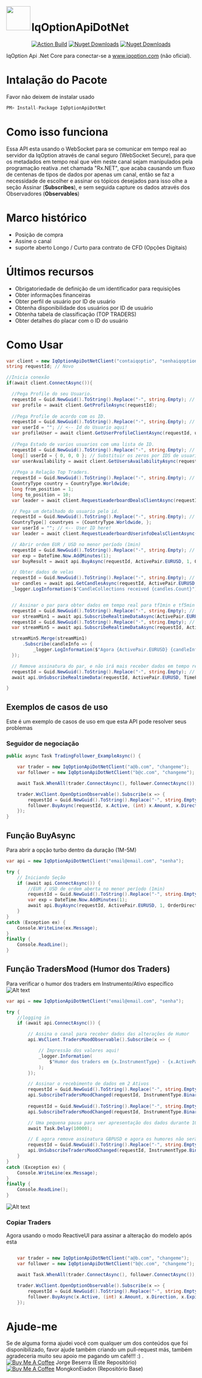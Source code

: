 <img src="https://github.com/JorgeBeserra/IqOptionApiDotNet/blob/master/img/logoapi.png" width="64" align="left" />

# IqOptionApiDotNet

<p align="center">
<a href="https://github.com/JorgeBeserra/IqOptionApiDotNet/actions"><img src="https://github.com/JorgeBeserra/IqOptionApiDotNet/workflows/.NET%20Core/badge.svg" alt="Action Build"></a>
<a href="https://www.nuget.org/packages/IqOptionApiDotNet/"><img src="https://buildstats.info/nuget/iqoptionapidotnet?includePreReleases=true" alt="Nuget Downloads"></a>
<a href="https://gitter.im/IqOptionApiDotNet/Developers"><img src="https://badges.gitter.im/IqOptionApiDotNet/Developers.svg" alt="Nuget Downloads"></a>
</p>

IqOption Api .Net Core para conectar-se a www.iqoption.com (não oficial).

# Intalação do Pacote
Favor não deixem de instalar usado 

```javascript
PM> Install-Package IqOptionApiDotNet

```

# Como isso funciona

Essa API esta usando o WebSocket para se comunicar em tempo real ao servidor da IqOption através de canal seguro (WebSocket Secure), para que os metadados em tempo real que vêm neste canal sejam manipulados pela programação reativa .net chamada "Rx.NET", que acaba causando um fluxo de  centenas de tipos de dados por apenas um canal, então se faz a necessidade de escolher e assinar os tópicos desejados para isso olhe a seção Assinar (**Subscribes**), e sem seguida capture os dados através dos Observadores (**Observables**)

# Marco histórico

- Posição de compra
- Assine o canal
- suporte aberto Longo / Curto para contrato de CFD (Opções Digitais)

# Últimos recursos
- Obrigatoriedade de definição de um identificador para requisições
- Obter informações financeiras
- Obter perfil de usuário por ID de usuário
- Obtenha disponibilidade dos usuários por ID de usuário
- Obtenha tabela de classificação (TOP TRADERS)
- Obter detalhes do placar com o ID do usuário


# Como Usar

```csharp
var client = new IqOptionApiDotNetClient("contaiqoptio", "senhaiqoption");
string requestId; // Novo

//Inicia conexão
if(await client.ConnectAsync()){

  //Pega Profile do seu Usuario.
  requestId = Guid.NewGuid().ToString().Replace("-", string.Empty); // Novo
  var profile = await client.GetProfileAsync(requestId);
  
  //Pega Profile de acordo com os ID.
  requestId = Guid.NewGuid().ToString().Replace("-", string.Empty); // Novo
  var userId = ""; // <-- Id do Usuario aqui!
  var profileUser = await client.GetUserProfileClientAsync(requestId, userId);
  
  //Pega Estado de varios usuarios com uma lista de ID.
  requestId = Guid.NewGuid().ToString().Replace("-", string.Empty); // Novo
  long[] userId = { 0, 0, 0 }; // Substituir os zeros por IDS de usuarios
  var userAvailability = await client.GetUsersAvailabilityAsync(requestId, userId);
  
  //Pega a Relação Top Traders.
  requestId = Guid.NewGuid().ToString().Replace("-", string.Empty); // New
  CountryType country = CountryType.Worldwide;
  long from_position = 1;
  long to_position = 10;
  var leader = await client.RequestLeaderboardDealsClientAsync(requestId, country, from_position, to_position);

  // Pega um detalhado do usuario pelo id.
  requestId = Guid.NewGuid().ToString().Replace("-", string.Empty); // New
  CountryType[] countryes = {CountryType.Worldwide, };
  var userId = ""; // <-- User ID here!
  var leader = await client.RequestLeaderboardUserinfoDealsClientAsync(requestId, countryes, userId);

  // Abrir ordem EUR / USD no menor período (1min)
  requestId = Guid.NewGuid().ToString().Replace("-", string.Empty); // Novo
  var exp = DateTime.Now.AddMinutes(1);
  var buyResult = await api.BuyAsync(requestId, ActivePair.EURUSD, 1, OrderDirection.Call, exp);

  // Obter dados de velas
  requestId = Guid.NewGuid().ToString().Replace("-", string.Empty); // Novo
  var candles = await api.GetCandlesAsync(requestId, ActivePair.EURUSD, TimeFrame.Min1, 100, DateTimeOffset.Now);
  _logger.LogInformation($"CandleCollections received {candles.Count}");


  // Assinar o par para obter dados em tempo real para tf1min e tf5min
  requestId = Guid.NewGuid().ToString().Replace("-", string.Empty); // Novo
  var streamMin1 = await api.SubscribeRealtimeDataAsync(ActivePair.EURUSD, TimeFrame.Min1);
  requestId = Guid.NewGuid().ToString().Replace("-", string.Empty); // Novo
  var streamMin5 = await api.SubscribeRealtimeDataAsync(requestId, ActivePair.EURUSD, TimeFrame.Min5);

  streamMin5.Merge(streamMin1)
      .Subscribe(candleInfo => {
          _logger.LogInformation($"Agora {ActivePair.EURUSD} {candleInfo.TimeFrame} : Bid={candleInfo.Bid}\t Ask={candleInfo.Ask}\t");
  });

  // Remove assinatura do par, e não irá mais receber dados em tempo real para impressão min5 no console
  requestId = Guid.NewGuid().ToString().Replace("-", string.Empty); // Novo
  await api.UnSubscribeRealtimeData(requestId, ActivePair.EURUSD, TimeFrame.Min5);

}

```

## Exemplos de casos de uso

Este é um exemplo de casos de uso em que esta API pode resolver seus problemas

### Seguidor de negociação

```csharp
public async Task TradingFollower_ExampleAsync() {

    var trader = new IqOptionApiDotNetClient("a@b.com", "changeme");
    var follower = new IqOptionApiDotNetClient("b@c.com", "changeme");

    await Task.WhenAll(trader.ConnectAsync(), follower.ConnectAsync());

    trader.WsClient.OpenOptionObservable().Subscribe(x => {
        requestId = Guid.NewGuid().ToString().Replace("-", string.Empty); // Novo
        follower.BuyAsync(requestId, x.Active, (int) x.Amount, x.Direction, x.ExpirationTime);
    });
}
```

## Função BuyAsync

Para abrir a opção turbo dentro da duração (1M-5M)

```csharp
var api = new IqOptionApiDotNetClient("email@email.com", "senha");

try {
    // Iniciando Seção
    if (await api.ConnectAsync()) {
        //EUR / USD de ordem aberta no menor período (1min)
        requestId = Guid.NewGuid().ToString().Replace("-", string.Empty); // Novo
        var exp = DateTime.Now.AddMinutes(1);
        await api.BuyAsync(requestId, ActivePair.EURUSD, 1, OrderDirection.Call, exp);
    }
}
catch (Exception ex) {
    Console.WriteLine(ex.Message);
}
finally {
    Console.ReadLine();
}

```

## Função TradersMood (Humor dos Traders)

Para verificar o humor dos traders em Instrumento/Ativo específico
![Alt text](img/TraderMoodChanged_Portal.png)

```csharp
var api = new IqOptionApiDotNetClient("email@email.com", "senha");

try {
    //logging in
    if (await api.ConnectAsync()) {

        // Assina o canal para receber dados das alterações de Humor
        api.WsClient.TradersMoodObservable().Subscribe(x => {

            // Impressão dos valores aqui!
            _logger.Information(
                $"Humor dos traders em {x.InstrumentType} - {x.ActivePair} valores Superior :{x.Higher}, Baixo: {x.Lower}"
            );
        });

        // Assinar o recebimento de dados em 2 Ativos
        requestId = Guid.NewGuid().ToString().Replace("-", string.Empty); // Novo
        api.SubscribeTradersMoodChanged(requestId, InstrumentType.BinaryOption, ActivePair.EURUSD);
        
        requestId = Guid.NewGuid().ToString().Replace("-", string.Empty); // Novo
        api.SubscribeTradersMoodChanged(requestId, InstrumentType.BinaryOption, ActivePair.GBPUSD);

        // Uma pequena pausa para ver apresentação dos dados durante 10 segundos
        await Task.Delay(10000);

        // E agora remove assinatura GBPUSD e agora os humores não serão mais enviados
        requestId = Guid.NewGuid().ToString().Replace("-", string.Empty); // Novo
        api.UnSubscribeTradersMoodChanged(requestId, InstrumentType.BinaryOption, ActivePair.GBPUSD);
    }
}
catch (Exception ex) {
    Console.WriteLine(ex.Message);
}
finally {
    Console.ReadLine();
}

```

![Alt text](img/TraderMoodChanged.png)

### Copiar Traders

Agora usando o modo ReactiveUI para assinar a alteração do modelo após esta

```csharp

    var trader = new IqOptionApiDotNetClient("a@b.com", "changeme");
    var follower = new IqOptionApiDotNetClient("b@c.com", "changeme");

    await Task.WhenAll(trader.ConnectAsync(), follower.ConnectAsync());

    trader.WsClient.OpenOptionObservable().Subscribe(x => {
        requestId = Guid.NewGuid().ToString().Replace("-", string.Empty); // Novo
        follower.BuyAsync(x.Active, (int) x.Amount, x.Direction, x.ExpirationTime);
    });

```

# Ajude-me

Se de alguma forma ajudei você com qualquer um dos conteúdos que foi disponibilizado, favor ajude também criando um pull-request más, também agradeceria muito seu apoio me pagando um café!!! :) . <br>
<a href="https://buymeacoffee.com/jorgesouza" target="_blank"><img src="https://www.buymeacoffee.com/assets/img/custom_images/black_img.png" alt="Buy Me A Coffee" style="height: auto !important;width: auto !important;" ></a> Jorge Beserra (Este Repositório)<br>
<a href="https://www.buymeacoffee.com/6VF3XHb" target="_blank"><img src="https://www.buymeacoffee.com/assets/img/custom_images/black_img.png" alt="Buy Me A Coffee" style="height: auto !important;width: auto !important;" ></a> MongkonEiadon (Repositório Base) 